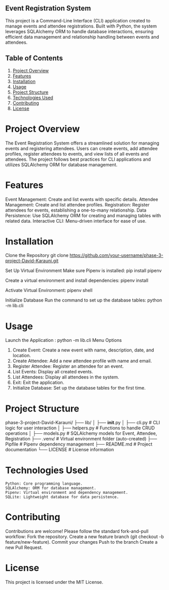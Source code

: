 ## Event Registration System
This project is a Command-Line Interface (CLI) application created to manage events and attendee registrations. Built with Python, the system leverages SQLAlchemy ORM to handle database interactions, ensuring efficient data management and relationship handling between events and attendees.

## Table of Contents
1. [Project Overview](#project-overview)
2. [Features](#features)
3. [Installation](#installation)
4. [Usage](#usage)
5. [Project Structure](#project-structure)
6. [Technologies Used](#technologies-used)
7. [Contributing](#contributing)
8. [License](#license)

# Project Overview
The Event Registration System offers a streamlined solution for managing events and registering attendees. Users can create events, add attendee profiles, register attendees to events, and view lists of all events and attendees. The project follows best practices for CLI applications and utilizes SQLAlchemy ORM for database management.

# Features
Event Management: Create and list events with specific details.
Attendee Management: Create and list attendee profiles.
Registration: Register attendees for events, establishing a one-to-many relationship.
Data Persistence: Use SQLAlchemy ORM for creating and managing tables with related data.
Interactive CLI: Menu-driven interface for ease of use.

# Installation
Clone the Repository
  git clone https://github.com/your-username/phase-3-project-David-Karauni.git
  
Set Up Virtual Environment
Make sure Pipenv is installed: pip install pipenv

Create a virtual environment and install dependencies: pipenv install

Activate Virtual Environment: pipenv shell

Initialize Database
Run the command to set up the database tables:
python -m lib.cli

# Usage
Launch the Application : python -m lib.cli
Menu Options
1. Create Event:	    Create a new event with name, description, date, and location.
2. Create Attendee:	    Add a new attendee profile with name and email.
3. Register Attendee:	Register an attendee for an event.
4. List Events:	        Display all created events.
5. List Attendees:	    Display all attendees in the system.
6. Exit:	            Exit the application.
7. Initialize Database:	Set up the database tables for the first time.

# Project Structure
phase-3-project-David-Karauni/
├── lib/
│   ├── __init__.py
│   ├── cli.py               # CLI logic for user interaction
│   ├── helpers.py           # Functions to handle CRUD operations
│   ├── models.py            # SQLAlchemy models for Event, Attendee, Registration
├── .venv/                   # Virtual environment folder (auto-created)
├── Pipfile                  # Pipenv dependency management
├── README.md                # Project documentation
└── LICENSE                  # License information

# Technologies Used
    Python: Core programming language.
    SQLAlchemy: ORM for database management.
    Pipenv: Virtual environment and dependency management.
    SQLite: Lightweight database for data persistence.

# Contributing
Contributions are welcome! Please follow the standard fork-and-pull workflow:
    Fork the repository.
    Create a new feature branch (git checkout -b feature/new-feature).
    Commit your changes 
    Push to the branch 
    Create a new Pull Request.

# License
This project is licensed under the MIT License. 